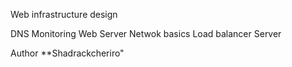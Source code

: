 Web infrastructure design

DNS
Monitoring
Web Server
Netwok basics
Load balancer
Server

Author **Shadrackcheriro"
